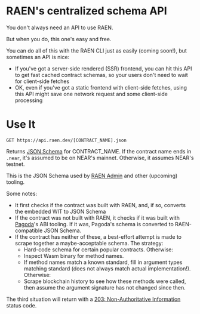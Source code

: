 RAEN's centralized schema API
=============================

You don't always need an API to use RAEN.

But when you do, this one's easy and free.

You can do all of this with the RAEN CLI just as easily (coming soon!), but sometimes an API is nice:

- If you've got a server-side rendered (SSR) frontend, you can hit this API to get fast cached contract schemas, so your users don't need to wait for client-side fetches
- OK, even if you've got a static frontend with client-side fetches, using this API might save one network request and some client-side processing


Use It
======

    GET https://api.raen.dev/[CONTRACT_NAME].json

Returns [JSON Schema](https://json-schema.org/) for CONTRACT_NAME. If the contract name ends in `.near`, it's assumed to be on NEAR's mainnet. Otherwise, it assumes NEAR's testnet.

This is the JSON Schema used by [RAEN Admin](https://raen.dev/admin) and other (upcoming) tooling.

Some notes:

* It first checks if the contract was built with RAEN, and, if so, converts the embedded WIT to JSON Schema
* If the contract was not built with RAEN, it checks if it was built with [Pagoda](https://www.pagoda.co/)'s ABI tooling. If it was, Pagoda's schema is converted to RAEN-compatible JSON Schema.
* If the contract has neither of these, a best-effort attempt is made to scrape together a maybe-acceptable schema. The strategy:
  - Hard-code schema for certain popular contracts. Otherwise:
  - Inspect Wasm binary for method names.
  - If method names match a known standard, fill in argument types matching standard (does not always match actual implementation!). Otherwise:
  - Scrape blockchain history to see how these methods were called, then assume the argument signature has not changed since then.

The third situation will return with a [203: Non-Authoritative Information](https://developer.mozilla.org/en-US/docs/Web/HTTP/Status/203) status code.